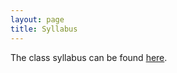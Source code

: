 ```yaml
---
layout: page
title: Syllabus
---
```




The class syllabus can be found [here](https://github.com/ucb-datalab/course-materials/blob/master/syllabus/Astro_128_256_syllabus_Spring2019.pdf).